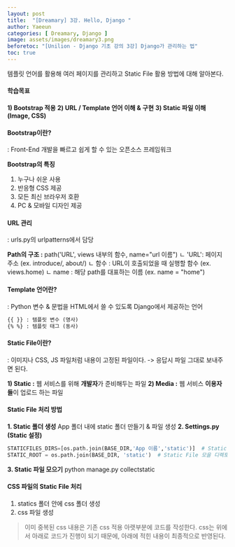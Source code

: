 ```yaml
---
layout: post
title:  "[Dreamary] 3강. Hello, Django "
author: Yaeeun
categories: [ Dreamary, Django ]
image: assets/images/dreamary3.png
beforetoc: "[Unilion - Django 기초 강의 3강] Django가 관리하는 법"
toc: true
---
```


템플릿 언어를 활용해 여러 페이지를 관리하고 Static File 활용 방법에 대해 알아본다.

#### 학습목표

   **1) Bootstrap 적용**
   **2) URL / Template 언어 이해 & 구현**
   **3) Static 파일 이해 (Image, CSS)**


#### Bootstrap이란?

: Front-End 개발을 빠르고 쉽게 할 수 있는 오픈소스 프레임워크

**Bootstrap의 특징**
1) 누구나 쉬운 사용
2) 반응형 CSS 제공
3) 모든 최신 브라우저 호환
4) PC & 모바일 디자인 제공

#### URL 관리 

: urls.py의 urlpatterns에서 담당

**Path의 구조 :** path('URL', views 내부의 함수, name="url 이름")
   ㄴ 'URL': 페이지 주소 (ex. introduce/, about/)
   ㄴ 함수 : URL이 호출되었을 때 실행할 함수 (ex. views.home)
   ㄴ name : 해당 path를 대표하는 이름 (ex. name = "home")

#### Template 언어란?
: Python 변수 & 문법을 HTML에서 쓸 수 있도록 Django에서 제공하는 언어

````html
{{ }} : 템플릿 변수 (명사)
{% %} : 템플릿 태그 (동사)
````

#### Static File이란?

: 이미지나 CSS, JS 파일처럼 내용이 고정된 파일이다. -> 응답시 파일 그대로 보내주면 된다.

**1) Static :** 웹 서비스를 위해 **개발자**가 준비해두는 파일
**2) Media :** 웹 서비스 **이용자들**이 업로드 하는 파일


#### Static File 처리 방법
**1. Static 폴더 생성** App 폴더 내에 static 폴더 만들기 & 파일 생성
**2. Settings.py (Static 설정)**
````python
STATICFILES_DIRS=[os.path.join(BASE_DIR,'App 이름','static')]  # Static File들의 경로
STATIC_ROOT = os.path.join(BASE_DIR, 'static')  # Static File 모을 디렉토리
````
**3. Static 파일 모으기** python manage.py collectstatic

#### CSS 파일의 Static File 처리
1. statics 폴더 안에 css 폴더 생성
2. css 파일 생성
 > 이미 중복된 css 내용은 기존 css 적용 아랫부분에 코드를 작성한다. css는 위에서 아래로 코드가 진행이 되기 때문에, 아래에 적힌 내용이 최종적으로 반영된다.

